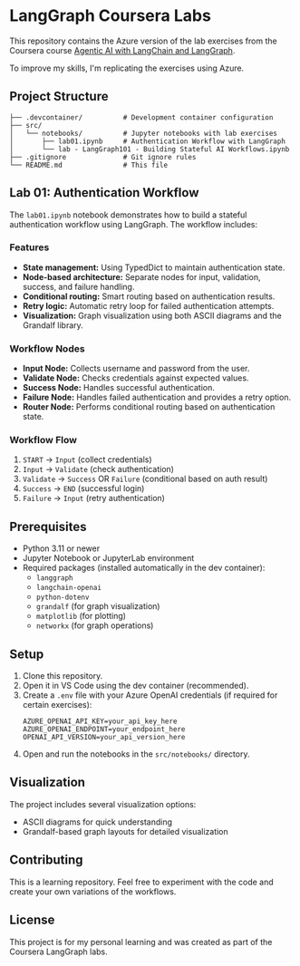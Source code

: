 # LangGraph Coursera Labs

This repository contains the Azure version of the lab exercises from the Coursera course [Agentic AI with LangChain and LangGraph](https://www.coursera.org/learn/agentic-ai-with-langchain-and-langgraph/).

To improve my skills, I'm replicating the exercises using Azure.

## Project Structure

```
├── .devcontainer/          # Development container configuration
├── src/
│   └── notebooks/          # Jupyter notebooks with lab exercises
│       ├── lab01.ipynb     # Authentication Workflow with LangGraph
│       └── lab - LangGraph101 - Building Stateful AI Workflows.ipynb
├── .gitignore              # Git ignore rules
└── README.md               # This file
```

## Lab 01: Authentication Workflow

The `lab01.ipynb` notebook demonstrates how to build a stateful authentication workflow using LangGraph. The workflow includes:

### Features
- **State management:** Using TypedDict to maintain authentication state.
- **Node-based architecture:** Separate nodes for input, validation, success, and failure handling.
- **Conditional routing:** Smart routing based on authentication results.
- **Retry logic:** Automatic retry loop for failed authentication attempts.
- **Visualization:** Graph visualization using both ASCII diagrams and the Grandalf library.

### Workflow Nodes
- **Input Node:** Collects username and password from the user.
- **Validate Node:** Checks credentials against expected values.
- **Success Node:** Handles successful authentication.
- **Failure Node:** Handles failed authentication and provides a retry option.
- **Router Node:** Performs conditional routing based on authentication state.

### Workflow Flow
1. `START` → `Input` (collect credentials)
2. `Input` → `Validate` (check authentication)
3. `Validate` → `Success` OR `Failure` (conditional based on auth result)
4. `Success` → `END` (successful login)
5. `Failure` → `Input` (retry authentication)

## Prerequisites

- Python 3.11 or newer
- Jupyter Notebook or JupyterLab environment
- Required packages (installed automatically in the dev container):
    - `langgraph`
    - `langchain-openai`
    - `python-dotenv`
    - `grandalf` (for graph visualization)
    - `matplotlib` (for plotting)
    - `networkx` (for graph operations)

## Setup

1. Clone this repository.
2. Open it in VS Code using the dev container (recommended).
3. Create a `.env` file with your Azure OpenAI credentials (if required for certain exercises):
     ```
     AZURE_OPENAI_API_KEY=your_api_key_here
     AZURE_OPENAI_ENDPOINT=your_endpoint_here
     OPENAI_API_VERSION=your_api_version_here
     ```
4. Open and run the notebooks in the `src/notebooks/` directory.

## Visualization

The project includes several visualization options:
- ASCII diagrams for quick understanding
- Grandalf-based graph layouts for detailed visualization

## Contributing

This is a learning repository. Feel free to experiment with the code and create your own variations of the workflows.

## License

This project is for my personal learning and was created as part of the Coursera LangGraph labs.
